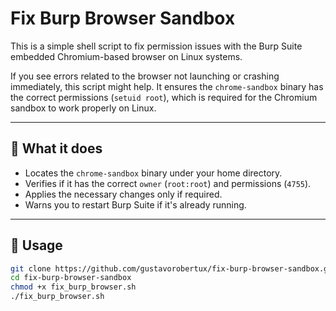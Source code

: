 # Fix Burp Browser Sandbox

This is a simple shell script to fix permission issues with the Burp Suite embedded Chromium-based browser on Linux systems.

If you see errors related to the browser not launching or crashing immediately, this script might help. It ensures the `chrome-sandbox` binary has the correct permissions (`setuid root`), which is required for the Chromium sandbox to work properly on Linux.

---

## 🔧 What it does

- Locates the `chrome-sandbox` binary under your home directory.
- Verifies if it has the correct `owner` (`root:root`) and permissions (`4755`).
- Applies the necessary changes only if required.
- Warns you to restart Burp Suite if it's already running.

---

## 📜 Usage

```bash
git clone https://github.com/gustavorobertux/fix-burp-browser-sandbox.git
cd fix-burp-browser-sandbox
chmod +x fix_burp_browser.sh
./fix_burp_browser.sh
